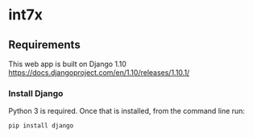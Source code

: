 # int7x
## Requirements

This web app is built on Django 1.10
https://docs.djangoproject.com/en/1.10/releases/1.10.1/

### Install Django

Python 3 is required. Once that is installed, from the command line run:

    pip install django
